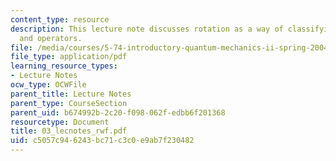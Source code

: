 ```yaml
---
content_type: resource
description: This lecture note discusses rotation as a way of classifying wavefunctions
  and operators.
file: /media/courses/5-74-introductory-quantum-mechanics-ii-spring-2004/c5057c946243bc71c3c0e9ab7f230482_03_lecnotes_rwf.pdf
file_type: application/pdf
learning_resource_types:
- Lecture Notes
ocw_type: OCWFile
parent_title: Lecture Notes
parent_type: CourseSection
parent_uid: b674992b-2c20-f098-062f-edbb6f201368
resourcetype: Document
title: 03_lecnotes_rwf.pdf
uid: c5057c94-6243-bc71-c3c0-e9ab7f230482
---
```

